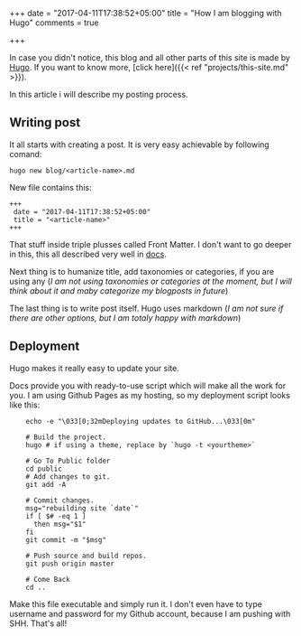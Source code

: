 +++
date = "2017-04-11T17:38:52+05:00"
title = "How I am blogging with Hugo"
comments = true

+++

In case you didn't notice, this blog and all other parts of this site is made by [Hugo](https://gohugo.io).  If you want to know more, [click here]({{< ref "projects/this-site.md" >}}).

In this article i will describe my posting process.
<!--more-->
## Writing post

It all starts with creating a post. It is very easy achievable by following comand:

    hugo new blog/<article-name>.md

New file contains this: 

    +++
     date = "2017-04-11T17:38:52+05:00"
     title = "<article-name>"  
    +++
    
That stuff inside triple plusses called Front Matter. I don't want to go deeper in this, this all described very well in [docs](https://gohugo.io/content/front-matter/).

Next thing is to humanize title, add taxonomies or categories, if you are using any (*I am not using taxonomies or categories at the moment, but I will think about it and maby categorize my blogposts in future*)

The last thing is to write post itself. Hugo uses markdown (*I am not sure if there are other options, but I am totaly happy with markdown*)

## Deployment

Hugo makes it really easy to update your site. 

Docs provide you with ready-to-use script which will make all the work for you. I am using Github Pages as my hosting, so my deployment script looks like this:

``` deploy.sh:        
    echo -e "\033[0;32mDeploying updates to GitHub...\033[0m"
    
    # Build the project.
    hugo # if using a theme, replace by `hugo -t <yourtheme>`
    
    # Go To Public folder
    cd public
    # Add changes to git.
    git add -A
    
    # Commit changes.
    msg="rebuilding site `date`"
    if [ $# -eq 1 ]
      then msg="$1"
    fi
    git commit -m "$msg"
    
    # Push source and build repos.
    git push origin master
        
    # Come Back
    cd ..
```

Make this file executable and simply run it. I don't even have to type username and password for my Github account, because I am pushing with SHH. That's all!



